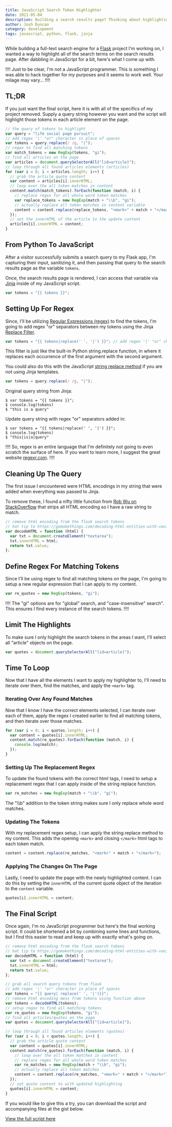 ```yaml
---
title: JavaScript Search Token Highlighter
date: 2021-05-04
description: Building a search results page? Thinking about highlighting the search terms so they standout? Here's how I did it using vanilla JavaScript.
author: Josh Duncan
category: development
tags: javascript, python, flask, jinja
---
```


While building a full-text search engine for a [Flask][flask] project I'm working on, I wanted a way to highlight all of the search terms on the search results page. After dabbling in JavaScript for a bit, here's what I come up with.

[flask]: https://flask.palletsprojects.com/

!!!!
Just to be clear, I'm not a JavaScript programmer. This is something I was able to hack together for my purposes and it seems to work well. Your milage may vary...
!!!!

## TL;DR

If you just want the final script, here it is with all of the specifics of my project removed. Supply a query string however you want and the script will highlight those tokens in each article element on the page.

```javascript
// the query of tokens to highlight
var query = "life social page pursuit";
// add regex '|' "or" character in place of spaces
var tokens = query.replace(/ /g, "|");
// regex to find all matching tokens
var match_tokens = new RegExp(tokens, "gi");
// find all articles on the page
var articles = document.querySelectorAll("[id=article]");
// loop through all found articles elements (articles)
for (var i = 0; i < articles.length; i++) {
  // grab the article quote content
  var content = articles[i].innerHTML;
  // loop over the all token matches in content
  content.match(match_tokens).forEach(function (match, i) {
    // replace regex for all whole word token matches
    var replace_tokens = new RegExp(match + "\\b", "gi");
    // actually replace all token matches in content variable
    content = content.replace(replace_tokens, "<mark>" + match + "</mark>");
  });
  // set the innerHTML of the article to the update content
  articles[i].innerHTML = content;
}
```

## From Python To JavaScript

After a visitor successfully submits a search query to my Flask app, I'm capturing their input, sanitizing it, and then passing that query to the search results page as the variable `tokens`.

Once, the search results page is rendered, I can access that variable via [Jinja][jinja] inside of my JavaScript script.

[jinja]: https://jinja.palletsprojects.com/

```javascript
var tokens = "{{ tokens }}";
```

## Setting Up For Regex

Since, I'll be utilizing [Regular Expressions (regex)][regex] to find the tokens, I'm going to add regex "or" separators between my tokens using the Jinja [Replace Filter][replace-filter].

[regex]: https://en.wikipedia.org/wiki/Regular_expression
[replace-filter]: https://jinja.palletsprojects.com/en/2.11.x/templates/?highlight=replace#replace

```javascript
var tokens = "{{ tokens|replace(' ', '|') }}"; // add regex '|' "or" character
```

This filter is just like the built-in Python string.replace function, in where it replaces each occurrence of the first argument with the second argument.

You could also do this with the JavaScript [string replace method][stringreplace] if you are not using Jinja templates.

[stringreplace]: https://developer.mozilla.org/en-US/docs/Web/JavaScript/Reference/Global_Objects/String/replace

```javascript
var tokens = query.replace(/ /g, "|");
```

Original query string from Jinja:

```
$ var tokens = "{{ tokens }}";
$ console.log(tokens)
$ "this is a query"
```

Update query string with regex "or" separators added in:

```
$ var tokens = "{{ tokens|replace(' ', '|') }}";
$ console.log(tokens)
$ "this|is|a|query"
```

!!!!
So, regex is an entire language that I'm definitely not going to even scratch the surface of here. If you want to learn more, I suggest the great website [regexr.com][regexr].
!!!!

[regexr]: https://regexr.com/

## Cleaning Up The Query

The first issue I encountered were HTML encodings in my string that were added when everything was passed to Jinja.

To remove these, I found a nifty little function from [Rob Wu on StackOverflow][stackoverflow] that strips all HTML encoding so I have a raw string to match.

[stackoverflow]: https://gomakethings.com/decoding-html-entities-with-vanilla-javascript/

```javascript
// remove html encoding from the flask search tokens
// hat tip to https://gomakethings.com/decoding-html-entities-with-vanilla-javascript/
var decodeHTML = function (html) {
  var txt = document.createElement("textarea");
  txt.innerHTML = html;
  return txt.value;
};
```

## Define Regex For Matching Tokens

Since I'll be using regex to find all matching tokens on the page, I'm going to setup a new regular expression that I can apply to my content.

```javascript
var re_quotes = new RegExp(tokens, "gi");
```

!!!!
The "gi" options are for "global" search, and "case-insensitive" search". This ensures I find every instance of the search tokens.
!!!!

## Limit The Highlights

To make sure I only highlight the search tokens in the areas I want, I'll select all "article" objects on the page.

```javascript
var quotes = document.querySelectorAll("[id=article]");
```

## Time To Loop

Now that I have all the elements I want to apply my highlighter to, I'll need to iterate over them, find the matches, and apply the `<mark>` tag.

### Iterating Over Any Found Matches

Now that I know I have the correct elements selected, I can iterate over each of them, apply the regex I created earlier to find all matching tokens, and then iterate over those matches.

```javascript
for (var i = 0; i < quotes.length; i++) {
  var content = quotes[i].innerHTML;
  content.match(re_quotes).forEach(function (match, i) {
    console.log(match);
  });
}
```

### Setting Up The Replacement Regex

To update the found tokens with the correct html tags, I need to setup a replacement regex that I can apply inside of the string replace function.

```javascript
var re_matches = new RegExp(match + "\\b", "gi");
```

The "\\\b" addition to the token string makes sure I only replace whole word matches.

### Updating The Tokens

With my replacement regex setup, I can apply the string.replace method to my content. This adds the opening `<mark>` and closing `</mark>` html tags to each token match.

```javascript
content = content.replace(re_matches, "<mark>" + match + "</mark>");
```

### Applying The Changes On The Page

Lastly, I need to update the page with the newly highlighted content. I can do this by setting the `innerHTML` of the current quote object of the iteration to the `content` variable.

```javascript
quotes[i].innerHTML = content;
```

## The Final Script

Once again, I'm no JavaScript programmer but here's the final working script. It could be shortened a bit by combining some lines and functions, but I find this easier to read and keep up with exactly what's going on.

```javascript
// remove html encoding from the flask search tokens
// hat tip to https://gomakethings.com/decoding-html-entities-with-vanilla-javascript/
var decodeHTML = function (html) {
  var txt = document.createElement("textarea");
  txt.innerHTML = html;
  return txt.value;
};

// grab all search query tokens from flask
// add regex '|' "or" character in place of spaces
var tokens = "{{ query| replace(' ', '|')}}";
// remove html encoding mess from tokens using function above
var tokens = decodeHTML(tokens);
// setup regex to find all matching tokens
var re_quotes = new RegExp(tokens, "gi");
// find all articles/quotes on the page
var quotes = document.querySelectorAll("[id=article]");

// loop through all found articles elements (quotes)
for (var i = 0; i < quotes.length; i++) {
  // grab the article quote content
  var content = quotes[i].innerHTML;
  content.match(re_quotes).forEach(function (match, i) {
    // loop over the all token matches in content
    // replace regex for all whole word token matches
    var re_matches = new RegExp(match + "\\b", "gi");
    // actually replace all token matches
    content = content.replace(re_matches, "<mark>" + match + "</mark>");
  });
  // set quote content to with updated highlighting
  quotes[i].innerHTML = content;
}
```

If you would like to give this a try, you can download the script and accompanying files at the gist below.

[View the full script here](https://gist.github.com/joshbduncan/fc230670837c91dad41683d73cc67d09)
